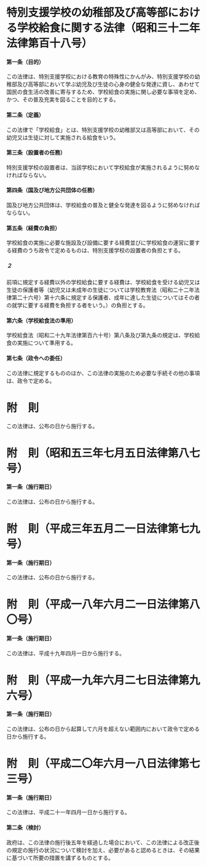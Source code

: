 # 特別支援学校の幼稚部及び高等部における学校給食に関する法律（昭和三十二年法律第百十八号）
#### 第一条（目的）
この法律は、特別支援学校における教育の特殊性にかんがみ、特別支援学校の幼稚部及び高等部において学ぶ幼児及び生徒の心身の健全な発達に資し、あわせて国民の食生活の改善に寄与するため、学校給食の実施に関し必要な事項を定め、かつ、その普及充実を図ることを目的とする。
#### 第二条（定義）
この法律で「学校給食」とは、特別支援学校の幼稚部又は高等部において、その幼児又は生徒に対して実施される給食をいう。
#### 第三条（設置者の任務）
特別支援学校の設置者は、当該学校において学校給食が実施されるように努めなければならない。
#### 第四条（国及び地方公共団体の任務）
国及び地方公共団体は、学校給食の普及と健全な発達を図るように努めなければならない。
#### 第五条（経費の負担）
学校給食の実施に必要な施設及び設備に要する経費並びに学校給食の運営に要する経費のうち政令で定めるものは、特別支援学校の設置者の負担とする。
##### ２
前項に規定する経費以外の学校給食に要する経費は、学校給食を受ける幼児又は生徒の保護者等（幼児又は未成年の生徒については学校教育法（昭和二十二年法律第二十六号）第十六条に規定する保護者、成年に達した生徒についてはその者の就学に要する経費を負担する者をいう。）の負担とする。
#### 第六条（学校給食法の準用）
学校給食法（昭和二十九年法律第百六十号）第八条及び第九条の規定は、学校給食の実施について準用する。
#### 第七条（政令への委任）
この法律に規定するもののほか、この法律の実施のため必要な手続その他の事項は、政令で定める。
# 附　則
この法律は、公布の日から施行する。
# 附　則（昭和五三年七月五日法律第八七号）
#### 第一条（施行期日）
この法律は、公布の日から施行する。
# 附　則（平成三年五月二一日法律第七九号）
#### 第一条（施行期日）
この法律は、公布の日から施行する。
# 附　則（平成一八年六月二一日法律第八〇号）
#### 第一条（施行期日）
この法律は、平成十九年四月一日から施行する。
# 附　則（平成一九年六月二七日法律第九六号）
#### 第一条（施行期日）
この法律は、公布の日から起算して六月を超えない範囲内において政令で定める日から施行する。
# 附　則（平成二〇年六月一八日法律第七三号）
#### 第一条（施行期日）
この法律は、平成二十一年四月一日から施行する。
#### 第二条（検討）
政府は、この法律の施行後五年を経過した場合において、この法律による改正後の規定の施行の状況について検討を加え、必要があると認めるときは、その結果に基づいて所要の措置を講ずるものとする。
